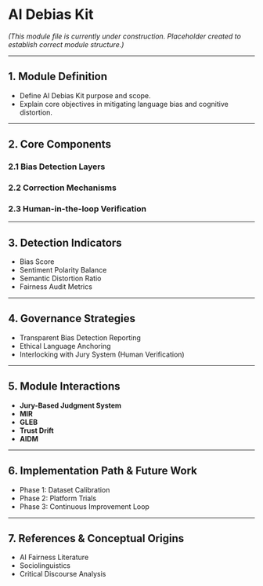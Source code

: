 # AI Debias Kit

*(This module file is currently under construction. Placeholder created to establish correct module structure.)*

---

## 1. Module Definition

- Define AI Debias Kit purpose and scope.
- Explain core objectives in mitigating language bias and cognitive distortion.

---

## 2. Core Components

### 2.1 Bias Detection Layers

### 2.2 Correction Mechanisms

### 2.3 Human-in-the-loop Verification

---

## 3. Detection Indicators

- Bias Score
- Sentiment Polarity Balance
- Semantic Distortion Ratio
- Fairness Audit Metrics

---

## 4. Governance Strategies

- Transparent Bias Detection Reporting
- Ethical Language Anchoring
- Interlocking with Jury System (Human Verification)

---

## 5. Module Interactions

- **Jury-Based Judgment System**
- **MIR**
- **GLEB**
- **Trust Drift**
- **AIDM**

---

## 6. Implementation Path & Future Work

- Phase 1: Dataset Calibration
- Phase 2: Platform Trials
- Phase 3: Continuous Improvement Loop

---

## 7. References & Conceptual Origins

- AI Fairness Literature
- Sociolinguistics
- Critical Discourse Analysis

